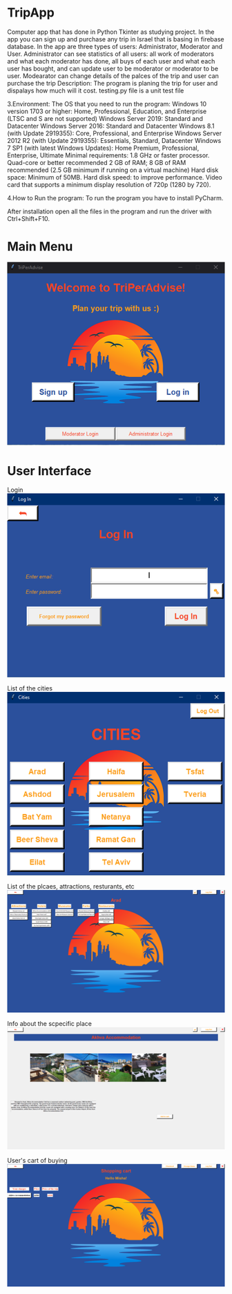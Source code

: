 # TripApp
 Computer app that has done in Python Tkinter as studying project. In the app you can sign up and purchase any trip in Israel that is basing in firebase database. In the app are three types of users: Administrator, Moderator and User. Administrator can see statistics of all users: all work of moderators and what each moderator has done, all buys of each user and what each user has bought, and can update user to be moderator or moderator to be user. Modearator can change details of the palces of the trip and user can purchase the trip
Description: The program is planing the trip for user and dispalays how much will it cost. testing.py file is a unit test file

3.Environment: The OS that you need to run the program: Windows 10 version 1703 or higher: Home, Professional, Education, and Enterprise (LTSC and S are not supported) Windows Server 2019: Standard and Datacenter Windows Server 2016: Standard and Datacenter Windows 8.1 (with Update 2919355): Core, Professional, and Enterprise Windows Server 2012 R2 (with Update 2919355): Essentials, Standard, Datacenter Windows 7 SP1 (with latest Windows Updates): Home Premium, Professional, Enterprise, Ultimate Minimal requirements: 1.8 GHz or faster processor. Quad-core or better recommended 2 GB of RAM; 8 GB of RAM recommended (2.5 GB minimum if running on a virtual machine) Hard disk space: Minimum of 50MB. Hard disk speed: to improve performance. Video card that supports a minimum display resolution of 720p (1280 by 720).

4.How to Run the program: To run the program you have to install PyCharm.

After installation open all the files in the program and run the driver with Ctrl+Shift+F10.


# Main Menu
![Main menu](https://github.com/NiPavel/TripApp/blob/photos/Mainmenu.png?raw=true)

# User Interface
Login
![UI](https://github.com/NiPavel/TripApp/blob/photos/userlogin.png?raw=true)

List of the cities
![List of the cities](https://github.com/NiPavel/TripApp/blob/photos/UserInterface.png?raw=true)

List of the plcaes, attractions, resturants, etc
![Attraction list](https://github.com/NiPavel/TripApp/blob/photos/UserInterface1.png?raw=true)

Info about the scpecific place
![Place's Info](https://github.com/NiPavel/TripApp/blob/photos/UserInterface2.png?raw=true)

User's cart of buying
![User's cart](https://github.com/NiPavel/TripApp/blob/photos/UserInterface3.png?raw=true)
